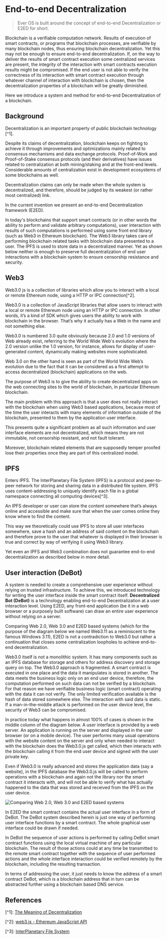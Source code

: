 # End-to-end Decentralization

> Ever OS is built around the concept of end-to-end Decentralization or E2ED for short.

Blockchain is a verifiable computation network. Results of execution of smart contracts, or programs that blockchain processes, are verifiable by many blockchain nodes, thus ensuring blockchain decentralization. Yet this may not be enough to ensure end-to-end decentralization. If, on the way to deliver the results of smart contract execution some centralized services are present, the integrity of the interaction with smart contracts execution results might be compromised. If the end user is not able to verify the correctness of its interaction with smart contract execution through whatever channel of interaction with blockchain is chosen, then the decentralization properties of a blockchain will be greatly diminished.

Here we introduce a system and method for end-to-end Decentralization of a blockchain.

## Background

Decentralization is an important property of public blockchain technology \[^1].

Despite its claims of decentralization, blockchain keeps on fighting to achieve it through improvements and optimizations mainly related to consensus mechanisms and data exchange protocols. Proof-of-Work and Proof-of-Stake consensus protocols (and their derivatives) have issues related to centralization at both mining/staking and at the front-end levels. Considerable amounts of centralization exist in development ecosystems of some blockchains as well.

Decentralization claims can only be made when the whole system is decentralized, and therefore, should be judged by its weakest (or rather most centralized) link.

In the current invention we present an end-to-end Decentralization framework (E2ED).

In today's blockchains that support smart contracts (or in other words the ability to perform and validate arbitrary computations), user interaction with results of such computations is performed using some front end library (such as Web3 in Ethereum blockchain). The Web3 library takes care of performing blockchain related tasks with blockchain data presented to a user. The IPFS is used to store data in a decentralized manner. Yet as shown below neither is enough to preserve full decentralization of end user interactions with a blockchain system to ensure censorship resistance and security.

## Web3

Web3.0 js is a collection of libraries which allow you to interact with a local or remote Ethereum node, using a HTTP or IPC connection\[^2].

Web3.0 is a collection of JavaScript libraries that allow users to interact with a local or remote Ethereum node using an HTTP or IPC connection. In other words, it’s a kind of SDK which gives users the ability to work with blockchain in the browser. That’s why it actually has a Web in the name and not something else.

Web3.0 is numbered 3.0 quite obviously because 2.0 and 1.0 versions of Web already exist, referring to the World Wide Web's evolution where the 2.0 version unlike the 1.0 version, for instance, allows for display of user-generated content, dynamically making websites more sophisticated.

Web 3.0 on the other hand is seen as part of the World Wide Web’s evolution due to the fact that it can be considered as a first attempt to access decentralized (blockchain) applications on the web.

The purpose of Web3 is to give the ability to create decentralized apps on the web connecting sites to the world of blockchain, in particular Ethereum blockchain.

The main problem with this approach is that a user does not really interact with the blockchain when using Web3 based applications, because most of the time the user interacts with many elements of information outside of the blockchain, presented to them by the application user interface.

This presents quite a significant problem as all such information and user interface elements are not decentralized, which means they are not immutable, not censorship resistant, and not fault tolerant.

Moreover, blockchain related elements that are supposedly temper proofed lose their properties once they are part of this centralized model.

## IPFS

Enters IPFS. The InterPlanetary File System (IPFS) is a protocol and peer-to-peer network for storing and sharing data in a distributed file system. IPFS uses content-addressing to uniquely identify each file in a global namespace connecting all computing devices\[^3].

An IPFS developer or user can store the content somewhere that’s always online and accessible and make sure that when the user comes online they know where to find the content.

This way we theoretically could use IPFS to store all user interfaces somewhere, save a hash and an address of said content on the blockchain and therefore prove to the user that whatever is displayed in their browser is true and correct by way of verifying it using Web3 library.

Yet even an IPFS and Web3 combination does not guarantee end-to-end decentralization as described below in more detail.

## User interaction (DeBot)

A system is needed to create a comprehensive user experience without relying on trusted infrastructure. To achieve this, we introduced technology for writing the user interface inside the smart contract itself. **Decentralized Bot (DeBot)** is a technology enabling end-to-end Decentralization at a user interaction level. Using E2ED, any front-end application (be it in a web browser or a purposely built software) can draw an entire user experience without relying on a server.

Comparing Web 2.0, Web 3.0 and E2ED based systems (which for the purpose of the diagram below we named Web3.11 as a reminiscent to the famous Windows 3.11), E2ED is not a contradiction to Web3.0 but rather a continuation that closes some centralization loopholes to achieve end-to-end decentralization.

Web3.0 itself is not a monolithic system. It has many components such as an IPFS database for storage and others for address discovery and storage query on top. The Web3.0 approach is fragmented. A smart contract is executed in one place and the data it manipulates is stored in another. The data meets the business logic only on an end user device, therefore, the computation performed on such data can not be verified by a blockchain. For that reason we have verifiable business logic (smart contract) operating with the data it can not verify. The only limited verification available is the hash of data stored somewhere else. The interaction with said data is static. If a man-in-the-middle attack is performed on the user device level, the security of Web3 can be compromised.

In practice today what happens in almost 100% of cases is shown in the middle column of the diagram below. A user interface is provided by a web server. An application is running on the server and displayed in the user browser (or on a mobile device). The user performs many usual operations with the website content on the server and only when needed to interact with the blockchain does the Web3.0.js get called, which then interacts with the blockchain calling it from the end user device and signed with the user private key.

Even if Web3.0 is really advanced and stores the application data (say a website), in the IPFS database the Web3.0.js will be called to perform operations with a blockchain and again not the library nor the smart contract it interacts with, and will not be able to verify what has actually happened to the data that was stored and received from the IPFS on the user device.

![Comparing Web 2.0, Web 3.0 and E2ED based systems](../../../../learn/decentralization/comparing-web-systems.png)

In E2ED the smart contract contains the actual user interface in a form of DeBot. The DeBot system described herein is just one way of performing user interface functions by a smart contract. The whole graphical user interface could be drawn if needed.

In DeBot the sequence of user actions is performed by calling DeBot smart contract functions using the local virtual machine of any particular blockchain. The result of those actions could at any time be transmitted to the remote smart contract together with the sequence of user performed actions and the whole interface interaction could be verified remotely by the blockchain, including the resulting transaction.

In terms of addressing the user, it just needs to know the address of a smart contract DeBot, which is a blockchain address that in turn can be abstracted further using a blockchain based DNS service.

## References

\[^1]: [The Meaning of Decentralization](https://medium.com/@VitalikButerin/the-meaning-of-decentralization-a0c92b76a274)

\[^2]: [web3.js - Ethereum JavaScript API](https://web3js.readthedocs.io/)

\[^3]: [InterPlanetary File System](https://en.wikipedia.org/wiki/InterPlanetary\_File\_System)
